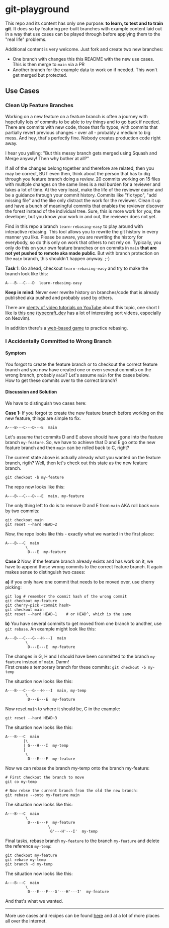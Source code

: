 # git-playground

This repo and its content has only one purpose: **to learn, to test and to
train git**. It does so by featuring pre-built branches with example content
laid out in a way that use cases can be played through before applying them to
the "real life" problems.

Additional content is very welcome. Just fork and create two new branches:

* One branch with changes this this README with the new use cases. This is then merge
  to `main` via a PR
* Another branch for the example data to work on if needed. This won't get merged
  but protected.

## Use Cases

### Clean Up Feature Branches

Working on a new feature on a feature branch is often a journey with hopefully
lots of commits to be able to try things and to go back if needed. There are
commits with new code, those that fix typos, with commits that partially revert
previous changes - over all - probably a medium to big mess. And hey, that's
perfectly fine. Nobody creates production code right away.

I hear you yelling: "But this messy branch gets merged using Squash and Merge
anyway! Then why bother at all?"

If all of the changes belong together and therefore are related, then you may be
correct, BUT even then, think about the person that has to dig through you
feature branch doing a review. 20 commits working on 15 files with multiple
changes on the same lines is a real burden for a reviewer and takes a lot of
time. At the very least, make the life of the reviewer easier and be a guidance
through your commit history. Commits like "fix typo", "add missing file" and the
like only distract the work for the reviewer. Clean it up and have a bunch of
meaningful commits that enables the reviewer discover the forest instead of the
individual tree. Sure, this is more work for you, the developer, but you know
your work in and out, the reviewer does not yet.

Find in this repo a branch `learn-rebasing-easy` to play around with interactive
rebasing. This tool allows you to rewrite the git history in every manner you
like. Please be aware, you are rewriting the history for everybody, so do this
only on work that others to not rely on. Typically, you only do this on your own
feature branches or on commits in `main` **that are not yet pushed to remote aka
made public**. But with branch protection on the `main` branch, this shouldn't
happen anyway. ;-)

**Task 1**: Go ahead, checkout `learn-rebasing-easy` and try to make the branch look
like this:

    A---B---C---D  learn-rebasing-easy

**Keep in mind**: Never ever rewrite history on branches/code that is already
published aka pushed and probably used by others.

There are [plenty of video tutorials on YouTube](https://www.youtube.com/results?search_query=git+rebasing)
about this topic, one short I like is [this one](https://www.youtube.com/watch?v=AFpqO_7LfjQ)
([typecraft_dev](https://www.youtube.com/@typecraft_dev) has a lot of interesting
sort videos, especially on Neovim).

In addition there's a [web-based game](https://learngitbranching.js.org/) to
practice rebasing.

### I Accidentally Committed to Wrong Branch

#### Symptom

You forgot to create the feature branch or to checkout the correct feature
branch and you now have created one or even several commits on the wrong branch,
probably `main`? Let's assume `main` for the cases below.  
How to get these commits over to the correct branch?

#### Discussion and Solution

We have to distinguish two cases here:

**Case 1:** If you forgot to create the new feature branch before working on the
new feature, things are simple to fix.

    A---B---C---D---E  main

Let's assume that commits D and E above should have gone into the feature branch
`my-feature`. So, we have to achieve that D and E go onto the new feature branch
and then `main` can be rolled back to C, right?

The current state above is actually already what you wanted on the feature
branch, rigth? Well, then let's check out this state as the new feature branch.

    git checkout -b my-feature

The repo now looks like this:

    A---B---C---D---E  main, my-feature

The only thing left to do is to remove D and E from `main` AKA roll back `main` by
two commits:

    git checkout main
    git reset --hard HEAD~2

Now, the repo looks like this - exactly what we wanted in the first place:

    A---B---C  main
             \
              D---E  my-feature

**Case 2**
Now, if the feature branch already exists and has work on it, we have to
append those wrong commits to the correct feature branch. It again makes sense
to distinguish two cases:

**a)** if you only have one commit that needs to be moved over, use cherry
picking:

    git log # remember the commit hash of the wrong commit
    git checkout my-feature
    git cherry-pick <commit hash>
    git checkout main
    git reset --hard HEAD~1    # or HEAD^, which is the same

**b)** You have several commits to get moved from one branch to another, use
`git rebase`. An example might look like this:

    A---B---C---G---H---I  main
             \
              D---E---E  my-feature

The changes in G, H and I should have been committed to the branch `my-feature`
instead of `main`. Damn!  
First create a temporary branch for these commits: `git checkout -b my-temp`

The situation now looks like this:

    A---B---C---G---H---I  main, my-temp
             \
              D---E---E  my-feature

Now reset `main` to where it should be, C in the example:

    git reset --hard HEAD~3

The situation now looks like this:

    A---B---C  main
            |\
            | G---H---I  my-temp
            |
             \
              D---E---F  my-feature

Now we can rebase the branch my-temp onto the branch my-feature:

    # First checkout the branch to move
    git co my-temp

    # Now rebse the current branch from the old the new branch:
    git rebase --onto my-feature main

The situation now looks like this:

    A---B---C  main
             \
              D---E---F  my-feature
                       \
                        G'---H'---I'  my-temp

Final tasks, rebase branch `my-feature` to the branch `my-feature` and delete
the reference `my-temp`:

    git checkout my-feature
    git rebase my-temp
    git branch -d my-temp

The situation now looks like this:

    A---B---C  main
             \
              D---E---F---G'---H'---I'  my-feature

And that's what we wanted.

---

More use cases and recipes can be found
[here](https://michael.rollis.ch/myitjournal/gitandco/gitrecipes/#damn-i-branched-off-wrong-parent-branch)
and at a lot of more places all over the internet.
